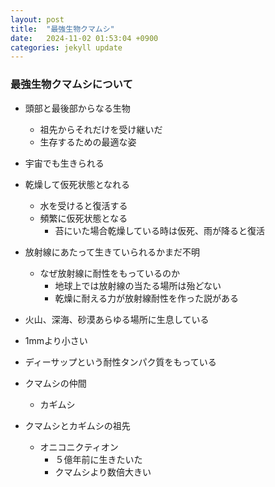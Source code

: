 ```yaml
---
layout: post
title:  "最強生物クマムシ"
date:   2024-11-02 01:53:04 +0900
categories: jekyll update
---
```

### 最強生物クマムシについて
* 頭部と最後部からなる生物
    * 祖先からそれだけを受け継いだ
    * 生存するための最適な姿

* 宇宙でも生きられる
* 乾燥して仮死状態となれる
    * 水を受けると復活する
    * 頻繁に仮死状態となる
        * 苔にいた場合乾燥している時は仮死、雨が降ると復活

* 放射線にあたって生きていられるかまだ不明
    * なぜ放射線に耐性をもっているのか
        * 地球上では放射線の当たる場所は殆どない
        * 乾燥に耐える力が放射線耐性を作った説がある

* 火山、深海、砂漠あらゆる場所に生息している
* 1mmより小さい
* ディーサップという耐性タンパク質をもっている

* クマムシの仲間
    * カギムシ
* クマムシとカギムシの祖先
    * オニコニクティオン
        * ５億年前に生きたいた
        * クマムシより数倍大きい
